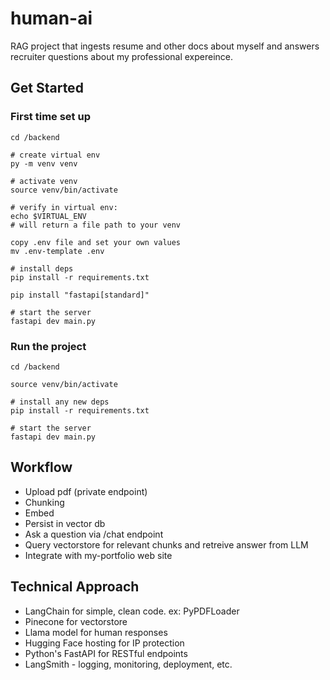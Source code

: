 # human-ai
RAG project that ingests resume and other docs about myself and answers recruiter questions about my professional expereince.

## Get Started

### First time set up
```
cd /backend

# create virtual env
py -m venv venv

# activate venv
source venv/bin/activate

# verify in virtual env:
echo $VIRTUAL_ENV
# will return a file path to your venv

copy .env file and set your own values
mv .env-template .env

# install deps
pip install -r requirements.txt

pip install "fastapi[standard]"

# start the server
fastapi dev main.py

```

### Run the project 

```
cd /backend

source venv/bin/activate

# install any new deps 
pip install -r requirements.txt

# start the server
fastapi dev main.py

```

## Workflow 

- Upload pdf (private endpoint)
- Chunking
- Embed
- Persist in vector db
- Ask a question via /chat endpoint
- Query vectorstore for relevant chunks and retreive answer from LLM 
- Integrate with my-portfolio web site

## Technical Approach

- LangChain for simple, clean code. ex: PyPDFLoader
- Pinecone for vectorstore
- Llama model for human responses
- Hugging Face hosting for IP protection
- Python's FastAPI for RESTful endpoints 
- LangSmith - logging, monitoring, deployment, etc. 
